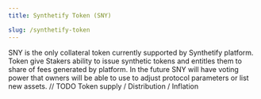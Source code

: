 ```yaml
---
title: Synthetify Token (SNY)

slug: /synthetify-token
---
```


SNY is the only collateral token currently supported by Synthetify platform. Token give Stakers ability to issue synthetic tokens and entitles them to share of fees generated by platform. In the future SNY will have voting power that owners will be able to use to adjust protocol parameters or list new assets.
// TODO Token supply / Distribution / Inflation
